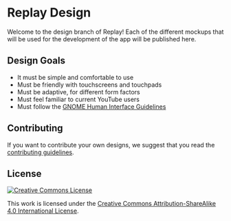 # Replay Design

Welcome to the design branch of Replay! Each of the different mockups that will
be used for the development of the app will be published here.

## Design Goals

- It must be simple and comfortable to use
- Must be friendly with touchscreens and touchpads
- Must be adaptive, for different form factors
- Must feel familiar to current YouTube users
- Must follow the
  [GNOME Human Interface Guidelines](https://developer.gnome.org/hig/stable)

## Contributing

If you want to contribute your own designs, we suggest that you read the
[contributing guidelines](.github/CONTRIBUTING.md).

## License

[![Creative Commons License](https://i.creativecommons.org/l/by-sa/4.0/88x31.png)](https://creativecommons.org/licenses/by-sa/4.0)

This work is licensed under the
[Creative Commons Attribution-ShareAlike 4.0 International License](https://creativecommons.org/licenses/by-sa/4.0).
